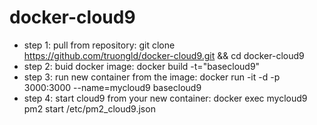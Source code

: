 # docker-cloud9

- step 1: pull from repository: git clone https://github.com/truongld/docker-cloud9.git && cd docker-cloud9
- step 2: buid docker image: docker build -t="basecloud9"
- step 3: run new container from the image: docker run -it -d -p 3000:3000 --name=mycloud9 basecloud9
- step 4: start cloud9 from your new container: docker exec mycloud9 pm2 start /etc/pm2_cloud9.json

